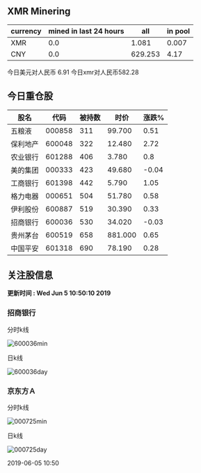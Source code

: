 ## XMR Minering

|currency|mined in last 24 hours|all|in pool|
|---|---|---|---|
|XMR|0.0|1.081|0.007|
|CNY|0.0|629.253|4.17|

今日美元对人民币 6.91	今日xmr对人民币582.28


## 今日重仓股 

|股名|代码|被持数|时价|涨跌%|
|---|---|---|---|---|
|五粮液|000858|311|99.700|0.51|
|保利地产|600048|322|12.480|2.72|
|农业银行|601288|406|3.780|0.8|
|美的集团|000333|423|49.680|-0.04|
|工商银行|601398|442|5.790|1.05|
|格力电器|000651|504|51.780|0.58|
|伊利股份|600887|519|30.390|0.33|
|招商银行|600036|530|34.020|-0.03|
|贵州茅台|600519|658|881.000|0.65|
|中国平安|601318|690|78.190|0.28|

## 关注股信息
**更新时间 : Wed Jun  5 10:50:10 2019**
### 招商银行 
分时k线

![600036min](http://image.sinajs.cn/newchart/min/n/sh600036.gif)

日k线

![600036day](http://image.sinajs.cn/newchart/daily/n/sh600036.gif)

### 京东方Ａ 
分时k线

![000725min](http://image.sinajs.cn/newchart/min/n/sz000725.gif)

日k线

![000725day](http://image.sinajs.cn/newchart/daily/n/sz000725.gif)

2019-06-05 10:50